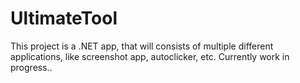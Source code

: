 # UltimateTool

This project is a .NET app, that will consists of multiple different applications, like screenshot app, autoclicker, etc. Currently work in progress..
